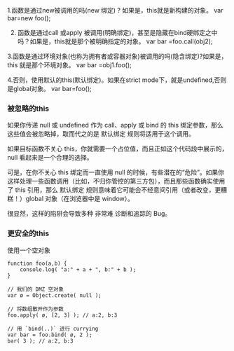 1.函数是通过new被调用的吗(new 绑定) ? 如果是，this就是新构建的对象。
var bar=new foo();

2. 函数是通过call 或apply 被调用(明确绑定)，甚至是隐藏在bind硬绑定之中吗？如果是，this就是那个被明确指定的对象。
var bar =foo.call(obj2);

3.函数是通过环境对象(也称为拥有者或容器对象)被调用的吗(隐含绑定)?如果是，this 就是那个环境对象。
var bar =obj1.foo();

4.否则，使用默认的this(默认绑定)。如果在strict mode下，就是undefined,否则是global对象。
var bar=foo();

### 被忽略的this
如果你传递 null 或 undefined 作为 call、apply 或 bind 的 this 绑定参数，那么这些值会被忽略掉，取而代之的是 默认绑定 规则将适用于这个调用。

如果目标函数不关心 this，你就需要一个占位值，而且正如这个代码段中展示的，null 看起来是一个合理的选择。

可是，在你不关心 this 绑定而一直使用 null 的时候，有些潜在的“危险”。如果你这样处理一些函数调用（比如，不归你管控的第三方包），而且那些函数确实使用了 this 引用，那么 默认绑定 规则意味着它可能会不经意间引用（或者改变，更糟糕！）global 对象（在浏览器中是 window）。

很显然，这样的陷阱会导致多种 非常难 诊断和追踪的 Bug。

### 更安全的this
使用一个空对象
```
function foo(a,b) {
	console.log( "a:" + a + ", b:" + b );
}

// 我们的 DMZ 空对象
var ø = Object.create( null );

// 将数组散开作为参数
foo.apply( ø, [2, 3] ); // a:2, b:3

// 用 `bind(..)` 进行 currying
var bar = foo.bind( ø, 2 );
bar( 3 ); // a:2, b:3
```

